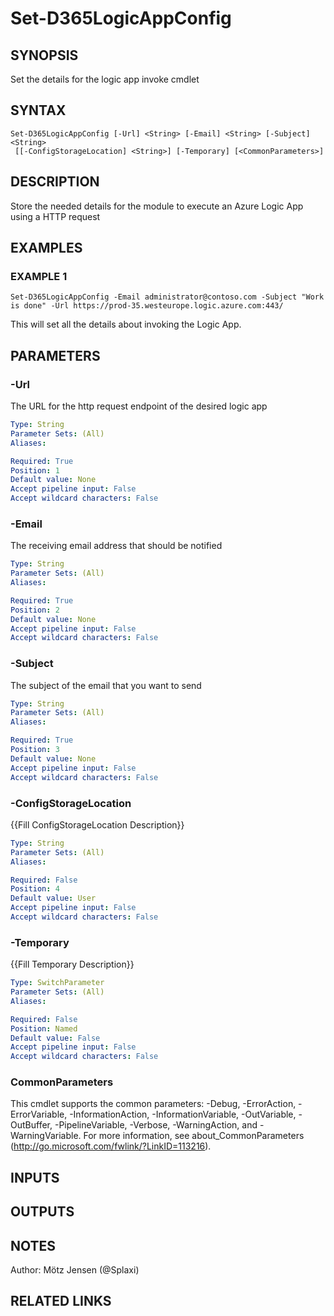 ﻿---
external help file: d365fo.tools-help.xml
Module Name: d365fo.tools
online version:
schema: 2.0.0
---

# Set-D365LogicAppConfig

## SYNOPSIS
Set the details for the logic app invoke cmdlet

## SYNTAX

```
Set-D365LogicAppConfig [-Url] <String> [-Email] <String> [-Subject] <String>
 [[-ConfigStorageLocation] <String>] [-Temporary] [<CommonParameters>]
```

## DESCRIPTION
Store the needed details for the module to execute an Azure Logic App using a HTTP request

## EXAMPLES

### EXAMPLE 1
```
Set-D365LogicAppConfig -Email administrator@contoso.com -Subject "Work is done" -Url https://prod-35.westeurope.logic.azure.com:443/
```

This will set all the details about invoking the Logic App.

## PARAMETERS

### -Url
The URL for the http request endpoint of the desired
logic app

```yaml
Type: String
Parameter Sets: (All)
Aliases:

Required: True
Position: 1
Default value: None
Accept pipeline input: False
Accept wildcard characters: False
```

### -Email
The receiving email address that should be notified

```yaml
Type: String
Parameter Sets: (All)
Aliases:

Required: True
Position: 2
Default value: None
Accept pipeline input: False
Accept wildcard characters: False
```

### -Subject
The subject of the email that you want to send

```yaml
Type: String
Parameter Sets: (All)
Aliases:

Required: True
Position: 3
Default value: None
Accept pipeline input: False
Accept wildcard characters: False
```

### -ConfigStorageLocation
{{Fill ConfigStorageLocation Description}}

```yaml
Type: String
Parameter Sets: (All)
Aliases:

Required: False
Position: 4
Default value: User
Accept pipeline input: False
Accept wildcard characters: False
```

### -Temporary
{{Fill Temporary Description}}

```yaml
Type: SwitchParameter
Parameter Sets: (All)
Aliases:

Required: False
Position: Named
Default value: False
Accept pipeline input: False
Accept wildcard characters: False
```

### CommonParameters
This cmdlet supports the common parameters: -Debug, -ErrorAction, -ErrorVariable, -InformationAction, -InformationVariable, -OutVariable, -OutBuffer, -PipelineVariable, -Verbose, -WarningAction, and -WarningVariable.
For more information, see about_CommonParameters (http://go.microsoft.com/fwlink/?LinkID=113216).

## INPUTS

## OUTPUTS

## NOTES
Author: Mötz Jensen (@Splaxi)

## RELATED LINKS
